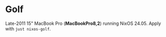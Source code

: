 # Golf

Late-2011 15" MacBook Pro (**MacBookPro8,2**) running NixOS 24.05. Apply with `just nixos-golf`.
